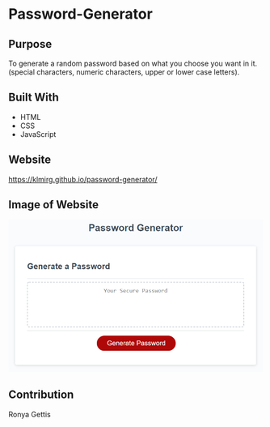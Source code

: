 # Password-Generator

## Purpose
To generate a random password based on what you choose you want in it. (special characters, numeric characters, upper or lower case letters).

## Built With
* HTML
* CSS
* JavaScript

## Website
https://klmirg.github.io/password-generator/

## Image of Website
![](assets/images/passwordGeneratorScreenshot.png)


## Contribution
Ronya Gettis

